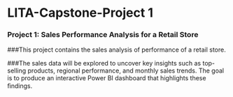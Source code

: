 # LITA-Capstone-Project 1

### Project 1: Sales Performance Analysis for a Retail Store 

###This project contains the sales analysis of performance of a retail store. 

###The sales data will be explored to uncover key insights such as top-selling products, regional performance, and monthly sales trends. The goal is to produce an interactive Power BI dashboard that highlights these ﬁndings. 


